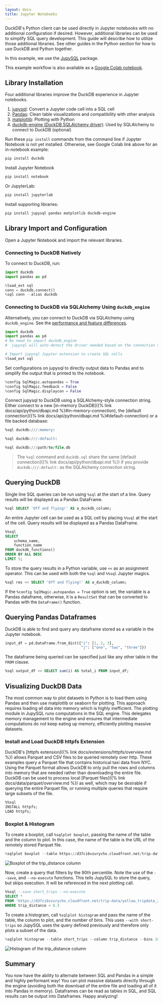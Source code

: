 ```yaml
---
layout: docu
title: Jupyter Notebooks
---
```


DuckDB's Python client can be used directly in Jupyter notebooks with no additional configuration if desired.
However, additional libraries can be used to simplify SQL query development.
This guide will describe how to utilize those additional libraries.
See other guides in the Python section for how to use DuckDB and Python together.

In this example, we use the [JupySQL](https://github.com/ploomber/jupysql) package.

This example workflow is also available as a [Google Colab notebook](https://colab.research.google.com/drive/1eOA2FYHqEfZWLYssbUxdIpSL3PFxWVjk?usp=sharing).

## Library Installation

Four additional libraries improve the DuckDB experience in Jupyter notebooks.

1. [jupysql](https://github.com/ploomber/jupysql): Convert a Jupyter code cell into a SQL cell
2. [Pandas](https://github.com/pandas-dev/pandas): Clean table visualizations and compatibility with other analysis
3. [matplotlib](https://github.com/matplotlib/matplotlib): Plotting with Python
4. [duckdb-engine (DuckDB SQLAlchemy driver)](https://github.com/Mause/duckdb_engine): Used by SQLAlchemy to connect to DuckDB (optional)

Run these `pip install` commands from the command line if Jupyter Notebook is not yet installed. Otherwise, see Google Colab link above for an in-notebook example:

```bash
pip install duckdb
```

Install Jupyter Notebook

```bash
pip install notebook
```

Or JupyterLab:

```bash
pip install jupyterlab
```

Install supporting libraries:

```bash
pip install jupysql pandas matplotlib duckdb-engine
```

## Library Import and Configuration

Open a Jupyter Notebook and import the relevant libraries.

### Connecting to DuckDB Natively

To connect to DuckDB, run:

```python
import duckdb
import pandas as pd

%load_ext sql
conn = duckdb.connect()
%sql conn --alias duckdb
```

### Connecting to DuckDB via SQLAlchemy Using `duckdb_engine`

Alternatively, you can connect to DuckDB via SQLAlchemy using `duckdb_engine`. See the [performance and feature differences](https://jupysql.ploomber.io/en/latest/tutorials/duckdb-native-sqlalchemy.html).

```python
import duckdb
import pandas as pd
# No need to import duckdb_engine
#  jupysql will auto-detect the driver needed based on the connection string!

# Import jupysql Jupyter extension to create SQL cells
%load_ext sql
```

Set configurations on jupysql to directly output data to Pandas and to simplify the output that is printed to the notebook.

```python
%config SqlMagic.autopandas = True
%config SqlMagic.feedback = False
%config SqlMagic.displaycon = False
```

Connect jupysql to DuckDB using a SQLAlchemy-style connection string.
Either connect to a new [in-memory DuckDB]({% link docs/api/python/dbapi.md %}#in-memory-connection), the [default connection]({% link docs/api/python/dbapi.md %}#default-connection) or a file backed database:

```sql
%sql duckdb:///:memory:
```

```sql
%sql duckdb:///:default:
```

```sql
%sql duckdb:///path/to/file.db
```

> The `%sql` command and `duckdb.sql` share the same [default connection]({% link docs/api/python/dbapi.md %}) if you provide `duckdb:///:default:` as the SQLAlchemy connection string.

## Querying DuckDB

Single line SQL queries can be run using `%sql` at the start of a line. Query results will be displayed as a Pandas DataFrame.

```sql
%sql SELECT 'Off and flying!' AS a_duckdb_column;
```

An entire Jupyter cell can be used as a SQL cell by placing `%%sql` at the start of the cell. Query results will be displayed as a Pandas DataFrame.

```sql
%%sql
SELECT
    schema_name,
    function_name
FROM duckdb_functions()
ORDER BY ALL DESC
LIMIT 5;
```

To store the query results in a Python variable, use `<<` as an assignment operator.
This can be used with both the `%sql` and `%%sql` Jupyter magics.

```sql
%sql res << SELECT 'Off and flying!' AS a_duckdb_column;
```

If the `%config SqlMagic.autopandas = True` option is set, the variable is a Pandas dataframe, otherwise, it is a `ResultSet` that can be converted to Pandas with the `DataFrame()` function.

## Querying Pandas Dataframes

DuckDB is able to find and query any dataframe stored as a variable in the Jupyter notebook.

```python
input_df = pd.DataFrame.from_dict({"i": [1, 2, 3],
                                   "j": ["one", "two", "three"]})
```

The dataframe being queried can be specified just like any other table in the `FROM` clause.

```sql
%sql output_df << SELECT sum(i) AS total_i FROM input_df;
```

## Visualizing DuckDB Data

The most common way to plot datasets in Python is to load them using Pandas and then use matplotlib or seaborn for plotting.
This approach requires loading all data into memory which is highly inefficient.
The plotting module in JupySQL runs computations in the SQL engine.
This delegates memory management to the engine and ensures that intermediate computations do not keep eating up memory, efficiently plotting massive datasets.

### Install and Load DuckDB httpfs Extension

DuckDB's [httpfs extension]({% link docs/extensions/httpfs/overview.md %}) allows Parquet and CSV files to be queried remotely over http.
These examples query a Parquet file that contains historical taxi data from NYC.
Using the Parquet format allows DuckDB to only pull the rows and columns into memory that are needed rather than downloading the entire file.
DuckDB can be used to process local [Parquet files]({% link docs/data/parquet/overview.md %}) as well, which may be desirable if querying the entire Parquet file, or running multiple queries that require large subsets of the file.

```sql
%%sql
INSTALL httpfs;
LOAD httpfs;
```

### Boxplot & Histogram

To create a boxplot, call `%sqlplot boxplot`, passing the name of the table and the column to plot.
In this case, the name of the table is the URL of the remotely stored Parquet file.

```python
%sqlplot boxplot --table https://d37ci6vzurychx.cloudfront.net/trip-data/yellow_tripdata_2021-01.parquet --column trip_distance
```

![Boxplot of the trip_distance column](/images/trip-distance-boxplot.png)

Now, create a query that filters by the 90th percentile.
Note the use of the `--save`, and `--no-execute` functions.
This tells JupySQL to store the query, but skips execution. It will be referenced in the next plotting call.

```sql
%%sql --save short_trips --no-execute
SELECT *
FROM 'https://d37ci6vzurychx.cloudfront.net/trip-data/yellow_tripdata_2021-01.parquet'
WHERE trip_distance < 6.3
```

To create a histogram, call `%sqlplot histogram` and pass the name of the table, the column to plot, and the number of bins.
This uses `--with short-trips` so JupySQL uses the query defined previously and therefore only plots a subset of the data.

```python
%sqlplot histogram --table short_trips --column trip_distance --bins 10 --with short_trips
```

![Histogram of the trip_distance column](/images/trip-distance-histogram.png)

## Summary

You now have the ability to alternate between SQL and Pandas in a simple and highly performant way! You can plot massive datasets directly through the engine (avoiding both the download of the entire file and loading all of it into Pandas in memory). Dataframes can be read as tables in SQL, and SQL results can be output into Dataframes. Happy analyzing!
